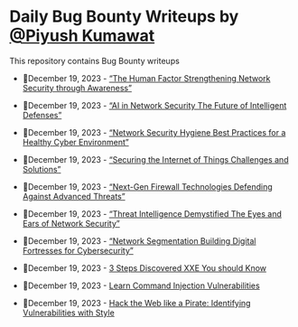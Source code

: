 # Daily Bug Bounty Writeups by [@Piyush Kumawat](https://twitter.com/piyush_supiy) 
This repository contains Bug Bounty writeups

<!-- BLOG-POST-LIST:START -->
 - 💯December 19, 2023 - [“The Human Factor Strengthening Network Security through Awareness”](https://medium.com/@Land2Cyber/the-human-factor-strengthening-network-security-through-awareness-ccabe277758f?source=rss------bug_bounty-5) 

 - 💯December 19, 2023 - [“AI in Network Security The Future of Intelligent Defenses”](https://medium.com/@Land2Cyber/ai-in-network-security-the-future-of-intelligent-defenses-b1ad78464da2?source=rss------bug_bounty-5) 

 - 💯December 19, 2023 - [“Network Security Hygiene Best Practices for a Healthy Cyber Environment”](https://medium.com/@Land2Cyber/network-security-hygiene-best-practices-for-a-healthy-cyber-environment-10137cc10b39?source=rss------bug_bounty-5) 

 - 💯December 19, 2023 - [“Securing the Internet of Things Challenges and Solutions”](https://medium.com/@Land2Cyber/securing-the-internet-of-things-challenges-and-solutions-17cde69192a5?source=rss------bug_bounty-5) 

 - 💯December 19, 2023 - [“Next-Gen Firewall Technologies Defending Against Advanced Threats”](https://medium.com/@Land2Cyber/next-gen-firewall-technologies-defending-against-advanced-threats-975fe077dcf4?source=rss------bug_bounty-5) 

 - 💯December 19, 2023 - [“Threat Intelligence Demystified The Eyes and Ears of Network Security”](https://medium.com/@Land2Cyber/threat-intelligence-demystified-the-eyes-and-ears-of-network-security-da6892d83fef?source=rss------bug_bounty-5) 

 - 💯December 19, 2023 - [“Network Segmentation Building Digital Fortresses for Cybersecurity”](https://medium.com/@Land2Cyber/network-segmentation-building-digital-fortresses-for-cybersecurity-314d75c436a5?source=rss------bug_bounty-5) 

 - 💯December 19, 2023 - [3 Steps Discovered XXE You should Know](https://medium.com/@kerstan/3-steps-discovered-xxe-you-should-know-d779ab5eb056?source=rss------bug_bounty-5) 

 - 💯December 19, 2023 - [Learn Command Injection Vulnerabilities](https://bicodev.medium.com/learn-command-injection-vulnerabilities-2a8ed26eb47a?source=rss------bug_bounty-5) 

 - 💯December 19, 2023 - [Hack the Web like a Pirate: Identifying Vulnerabilities with Style](https://bicodev.medium.com/hack-the-web-like-a-pirate-identifying-vulnerabilities-with-style-171246a302a5?source=rss------bug_bounty-5) 
<!-- BLOG-POST-LIST:END -->
